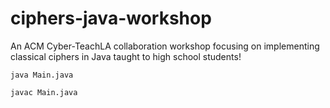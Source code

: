 # ciphers-java-workshop
An ACM Cyber-TeachLA collaboration workshop focusing on implementing classical ciphers in Java taught to high school students!

```
java Main.java
```

```
javac Main.java
```